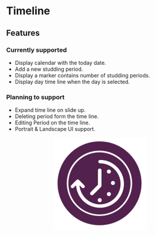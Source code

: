 # Timeline


## Features
### Currently supported
- Display calendar with the today date.
- Add a new studding period.
- Display a marker contains number of studding periods.
- Display day time line when the day is selected.

### Planning to support
- Expand time line on slide up.
- Deleting period form the time line.
- Editing Period on the time line.
- Portrait & Landscape UI support.

<center><img src="assets/images/splash.png" width="50%" alt="Application Icon" /></center>
